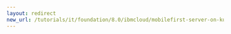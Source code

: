 ```yaml
---
layout: redirect
new_url: /tutorials/it/foundation/8.0/ibmcloud/mobilefirst-server-on-kubernetes-using-scripts/
---
```

